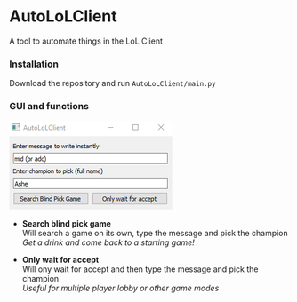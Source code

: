 # AutoLoLClient
A tool to automate things in the LoL Client  

### Installation
Download the repository and run ``AutoLoLClient/main.py``  

### GUI and functions
![This image shows the GUI of AutoLoLClient](AutoLoLClient/window.png "The GUI")
- **Search blind pick game**  
Will search a game on its own, type the message and pick the champion  
_Get a drink and come back to a starting game!_

- **Only wait for accept**  
Will ony wait for accept and then type the message and pick the champion  
_Useful for multiple player lobby or other game modes_